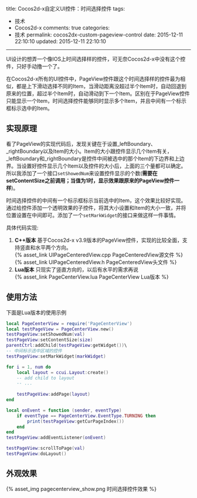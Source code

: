 title: Cocos2d-x自定义UI控件：时间选择控件
tags:
  - 技术
  - Cocos2d-x
comments: true
categories:
  - 技术
permalink: cocos2dx-custom-pageview-control
date: 2015-12-11 22:10:10
updated: 2015-12-11 22:10:10
---


UI设计的想弄一个像IOS上时间选择样的控件，可无奈Cocos2d-x中没有这个控件，只好手动撸一个了。

在Cocos2d-x所有的UI控件中，PageView控件跟这个时间选择样的控件最为相似，都是上下滑动选择不同的Item，当滑动距离没超过半个Item时，自动回退到原来的位置，超过半个Item时，自动滑动到下一个Item。区别在于PageView控件只能显示一个Item，时间选择控件能够同时显示多个Item，并且中间有一个标示框标示选中的Item。

<!-- more -->

## 实现原理

看了PageView的实现代码后，发现关键在于设置_leftBoundary、_rightBoundary以及Item的大小。Item的大小跟控件显示几个Item有关，_leftBoundary和_rightBoundary是控件中间被选中的那个Item的下边界和上边界。当设置好控件显示几个Item以及控件的大小后，上面的三个量都可以确定。所以我添加了一个接口`setShowedNum`来设置控件显示的个数(**需要在setContentSize之前调用；当值为1时，显示效果跟原来的PageView控件一样**)。

时间选择控件的中间有一个标示框标示当前选中的Item，这个效果比较好实现。通过给控件添加一个透明效果的子控件，将其大小设置和Item的大小一致，并将位置设置在中间即可。添加了一个`setMarkWidget`的接口来做这样一件事情。

具体代码实现:
1. **C++版本** 基于Cocos2d-x v3.9版本的PageView控件，实现的比较全面，支持竖直和水平两个方向。  
{% asset_link UIPageCenteredView.cpp PageCenteredView源文件 %}
{% asset_link UIPageCenteredView.h PageCenteredView头文件 %}
2. **Lua版本** 只现实了竖直方向的，以后有水平的需求再说  
{% asset_link PageCenterView.lua PageCenterView Lua版本 %}

## 使用方法

下面是Lua版本的使用示例

``` Lua
local PageCenterView = require('PageCenterView')
local testPageView = PageCenterView.new()
testPageView:setShowedNum(val)
testPageView:setContentSize(size)
parentCtrl:addChild(testPageView:getWidget())\
-- 中间标示选中区域的控件
testPageView:setMarkWidget(markWidget)

for i = 1, num do
    local layout = ccui.Layout:create()
    -- add child to layout
    -- ...
    
    testPageView:addPage(layout)
end

local onEvent = function (sender, eventType)
    if eventType == PageCenterView.EventType.TURNING then
        print(testPageView:getCurPageIndex())
    end
end
testPageView:addEventListener(onEvent)

testPageView:scrollToPage(val)
testPageView:doLayout()

```

## 外观效果

{% asset_img pagecenterview_show.png 时间选择控件效果 %}

